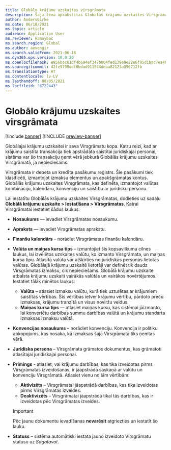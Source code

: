 ```yaml
---
title: Globālo krājumu uzskaites virsgrāmata
description: Šajā tēmā aprakstītas Globālās krājumu uzskaites Virsgrāmatas, kas definētas, izmantojot valūtas kombināciju, kalendāru, konvenciju un saistību ar juridisku personu.
author: AndersGirke
ms.date: 06/18/2021
ms.topic: article
audience: Application User
ms.reviewer: kamaybac
ms.search.region: Global
ms.author: aevengir
ms.search.validFrom: 2021-06-18
ms.dyn365.ops.version: 10.0.20
ms.openlocfilehash: e956bac61df4b694ef347b804fed139e9e22e6f95d1bac7ea483a07946cb110f
ms.sourcegitcommit: 42fe9790ddf0bdad911544deaa82123a396712fb
ms.translationtype: HT
ms.contentlocale: lv-LV
ms.lasthandoff: 08/05/2021
ms.locfileid: "6722443"
---
```

# <a name="global-inventory-accounting-ledger"></a>Globālo krājumu uzskaites virsgrāmata

[!include [banner](../includes/banner.md)]
[!INCLUDE [preview-banner](../includes/preview-banner.md)]

Globālajai krājumu uzskaitei ir sava Virsgrāmatu kopa. Katru reizi, kad ar krājumu saistīta transakcija tiek apstrādāta saistītai juridiskajai personai, sistēma var šo transakciju ņemt vērā jebkurā Globālās krājumu uzskaites Virsgrāmatā, ja nepieciešams.

Virsgrāmata ir debeta un kredīta pasākumu reģistrs. Šie pasākumi tiek klasificēti, izmantojot izmaksu elementus un apakšgrāmatas kontus. Globālās krājumu uzskaites Virsgrāmata, kas definēta, izmantojot valūtas kombināciju, kalendāru, konvenciju un saistību ar juridisku personu.

Lai iestatītu Globālās krājumu uzskaites Virsgrāmatas, dodieties uz sadaļu **Globālā krājumu uzskaite \> Iestatīšana \> Virsgrāmatas**. Katrai Virsgrāmatai iestatiet šādus laukus:

- **Nosaukums** — ievadiet Virsgrāmatas nosaukumu.
- **Apraksts** — ievadiet Virsgrāmatas aprakstu.
- **Finanšu kalendārs** – norādiet Virsgrāmatas finanšu kalendāru.
- **Valūta un maiņas kursa tips** – izmantojiet šīs kopsavilkuma cilnes laukus, lai izvēlētos uzskaites valūtu, ko izmanto Virsgrāmata, un maiņas kursa tipu. Atlasītā valūta var atšķirties no juridiskās personas lietotās valūtas. Globālajā krājumu uzskaitē lietotāji var definēt tik daudz Virsgrāmatas izmaksu, cik nepieciešams. Globālā krājumu uzskaite atbalsta krājumu uzskaiti vairākās valūtās un vairākos novērtējumos. Iestatiet tālāk minētos laukus:

    - **Valūta** – atlasiet izmaksu valūtu, kurā tiek uzturētas ar krājumiem saistītās vērtības. Šīs vērtības ietver krājumu vērtību, pārdoto preču izmaksas, krājumu tranzītā un visus noviržu veidus.
    - **Maiņas kursa tips** — atlasiet maiņas kursu, kas sistēmai jāizmanto, lai konvertētu darbības summu darbības valūtā un krājumu standarta izmaksas izmaksu valūtā.

- **Konvencijas nosaukums** – norādiet konvenciju. Konvencija ir politiku apkopojums, kas nosaka, kā izmaksas šajā Virsgrāmatā tiks ņemtas vērā.
- **Juridiska persona** – Virsgrāmata grāmatos dokumentus, kas grāmatoti atlasītajai juridiskajai personai.
- **Primings** - atlasiet, vai krājumu darbības, kas tika izveidotas pirms Virsgrāmatas izveidošanas, ir jāapstrādā saskaņā ar valūtu un konvenciju Virsgrāmatā. Atlasiet vienu no šīm vērtībām:

    - **Aktivizēts** – Virsgrāmatai jāapstrādā darbības, kas tika izveidotas pirms Virsgrāmatas izveides.
    - **Deaktivizēts** – Virsgrāmatai jāapstrādā tikai tās darbības, kas ir izveidotas pēc Virsgrāmatas izveides.

    > [!IMPORTANT]
    > Pēc jaunu dokumentu ievadīšanas **nevarēsit** atgriezties un iestatīt šo lauku.

- **Statuss** – sistēma automātiski iestata jauno izveidoto Virsgrāmatu statusu uz *Sagatavot*.
